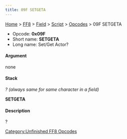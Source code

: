```yaml
---
title: 09F SETGETA
---
```


[Home](/ff7-flat-wiki/Main%20Page.md) > [FF8](/ff7-flat-wiki/FF8.md) > [Field](/ff7-flat-wiki/FF8/Field.md) > [Script](/ff7-flat-wiki/FF8/Field/Script.md) > [Opcodes](/ff7-flat-wiki/FF8/Field/Script/Opcodes.md) > 09F SETGETA

-   Opcode: **0x09F**
-   Short name: **SETGETA**
-   Long name: Set/Get Actor?

#### Argument

none

#### Stack

  
*? (always same for same character in a field)*

**SETGETA**

#### Description

?

[Category:Unfinished FF8 Opcodes][]

  [Category:Unfinished FF8 Opcodes]: /ff7-flat-wiki/Category:Unfinished%20FF8%20Opcodes.md
    "wikilink"
